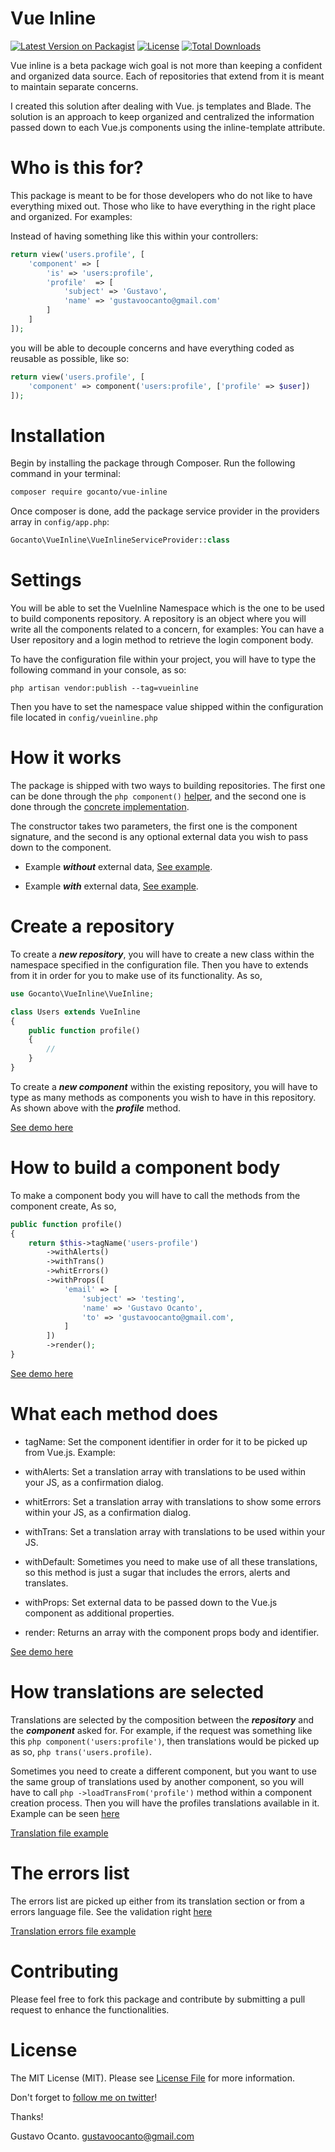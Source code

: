 # Vue Inline

[![Latest Version on Packagist](https://img.shields.io/packagist/v/gocanto/vue-inline.svg?style=flat-square)](https://img.shields.io/packagist/v/gocanto/vue-inline.svg)
<a href="https://github.com/gocanto/vue-inline/blob/master/LICENSE"><img src="https://img.shields.io/npm/l/easiest-js-validator.svg" alt="License"></a>
[![Total Downloads](https://img.shields.io/packagist/dt/gocanto/vue-inline.svg?style=flat-square)](https://img.shields.io/packagist/dt/gocanto/vue-inline.svg?style=flat-square)

Vue inline is a beta package wich goal is not more than keeping a confident and organized data source. Each of repositories that extend from it is meant to maintain separate concerns.

I created this solution after dealing with Vue. js templates and Blade. The solution is an approach to keep organized and centralized the information passed down to each Vue.js components using the inline-template attribute.


# Who is this for?

This package is meant to be for those developers who do not like to have everything mixed out. Those who like to have everything in the right place and organized. For examples: 

Instead of having something like this within your controllers: 

```php
return view('users.profile', [
    'component' => [
        'is' => 'users:profile',
        'profile'  => [
            'subject' => 'Gustavo',
            'name' => 'gustavoocanto@gmail.com'
        ]
    ]
]);
```

you will be able to decouple concerns and have everything coded as reusable as possible, like so: 

```php
return view('users.profile', [
    'component' => component('users:profile', ['profile' => $user])
]);
```


# Installation

Begin by installing the package through Composer. Run the following command in your terminal:

```bash
composer require gocanto/vue-inline
```

Once composer is done, add the package service provider in the providers array in `config/app.php`:

```php
Gocanto\VueInline\VueInlineServiceProvider::class
```



# Settings

You will be able to set the VueInline Namespace which is the one to be used to build components repository. A repository is an object where you will write all the components related to a concern, for examples: You can have a User repository and a login method to retrieve the login component body.

To have the configuration file within your project, you will have to type the following command in your console, as so: 

```
php artisan vendor:publish --tag=vueinline
```

Then you have to set the namespace value shipped within the configuration file located in ```config/vueinline.php```



# How it works

The package is shipped with two ways to building repositories. The first one can be done through the ```php component()``` <a href="https://github.com/gocanto/vue-inline/blob/master/tests/VueInlineTest.php#L20" _target="blank">helper</a>, and the second one is done through the <a href="https://github.com/gocanto/vue-inline/blob/master/tests/VueInlineTest.php#L53">concrete implementation</a>.

The constructor takes two parameters, the first one is the component signature, and the second is any optional external data you wish to pass down to the component. 

* Example ***without*** external data, <a href="https://github.com/gocanto/vue-inline/blob/master/tests/VueInlineTest.php#L20" _target="blank">See example</a>.

* Example ***with*** external data, <a href="https://github.com/gocanto/vue-inline/blob/master/tests/VueInlineTest.php#L64" _target="blank">See example</a>. 



# Create a repository

To create a ***new repository***, you will have to create a new class within the namespace specified in the configuration file. Then you have to extends from it in order for you to make use of its functionality. As so, 

```php
use Gocanto\VueInline\VueInline;

class Users extends VueInline
{
    public function profile()
    {
        //
    }
}
```

To create a ***new component*** within the existing repository, you will have to type as many methods as components you wish to have in this repository. As shown above with the ***profile*** method.


<a href="https://github.com/gocanto/vue-inline/blob/master/tests/Components/Users.php" _target="blank">See demo here</a>


# How to build a component body

To make a component body you will have to call the methods from the component create, As so,

```php
public function profile()
{
    return $this->tagName('users-profile')
        ->withAlerts()
        ->withTrans()
        ->whitErrors()
        ->withProps([
            'email' => [
                'subject' => 'testing',
                'name' => 'Gustavo Ocanto',
                'to' => 'gustavoocanto@gmail.com',
            ]
        ])
        ->render();
}

```

<a href="https://github.com/gocanto/vue-inline/blob/master/tests/Components/Users.php" _target="blank">See demo here</a>



# What each method does

* tagName: Set the component identifier in order for it to be picked up from Vue.js. Example: <component is="tagName"></component>

* withAlerts: Set a translation array with translations to be used within your JS, as a confirmation dialog.

* whitErrors: Set a translation array with translations to show some errors within your JS, as a confirmation dialog.

* withTrans: Set a translation array with translations to be used within your JS.

* withDefault: Sometimes you need to make use of all these translations, so this method is just a sugar that includes the errors, alerts and translates. 

* withProps: Set external data to be passed down to the Vue.js component as additional properties.

* render: Returns an array with the component props body and identifier.

<a href="https://github.com/gocanto/vue-inline/blob/master/tests/Components/Users.php" _target="blank">See demo here</a>


# How translations are selected

Translations are selected by the composition between the ***repository*** and the ***component*** asked for. For example, if the request was something like this ```php component('users:profile')```, then translations would be picked up as so, ```php trans('users.profile)```.

Sometimes you need to create a different component, but you want to use the same group of translations used by another component, so you will have to call ```php ->loadTransFrom('profile')``` method within a component creation process. Then you will have the profiles translations available in it. Example can be seen <a href="https://github.com/gocanto/vue-inline/blob/master/tests/Components/Users.php#L50" _target="blank">here</a>

<a href="https://github.com/gocanto/vue-inline/blob/master/resources/lang/en/users.php" _target="blank">Translation file example</a>


# The errors list

The errors list are picked up either from its translation section or from a errors language file. See the validation right <a href="https://github.com/gocanto/vue-inline/blob/master/src/VueInline.php#L104" _target="blank">here</a>

<a href="https://github.com/gocanto/vue-inline/blob/master/resources/lang/en/errors.php" _target="blank">Translation errors file example</a>


# Contributing

Please feel free to fork this package and contribute by submitting a pull request to enhance the functionalities.


# License

The MIT License (MIT). Please see [License File](LICENSE.md) for more information.



Don't forget to [follow me on twitter](https://twitter.com/gocanto)!

Thanks!

Gustavo Ocanto.
gustavoocanto@gmail.com











